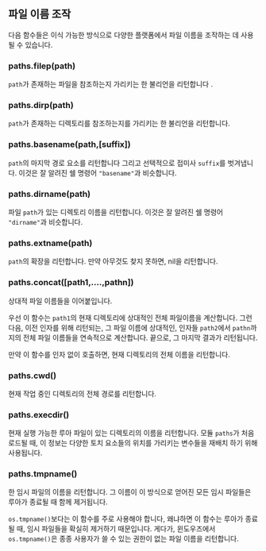 <a name="paths.filenames.dok"></a>
## 파일 이름 조작 ##

다음 함수들은 이식 가능한 방식으로
다양한 플랫폼에서 파일 이름을 조작하는 데
사용될 수 있습니다.

<a name="paths.filep"></a>
### paths.filep(path) ###

`path`가 존재하는 파일을 참조하는지 가리키는
한 불리언을 리턴합니다 .

<a name="paths.dirp"></a>
### paths.dirp(path) ###

`path`가 존재하는 디렉토리를 참조하는지를 가리키는
한 불리언을 리턴합니다.

<a name="paths.basename"></a>
### paths.basename(path,[suffix]) ###

`path`의 마지막 경로 요소를 리턴합니다
그리고 선택적으로 접미사 `suffix`를 벗겨냅니다.
이것은 잘 알려진 쉘 명령어 `"basename"`과 비슷합니다.

<a name="paths.dirname"></a>
### paths.dirname(path) ###

파일 `path`가 있는 디렉토리 이름을 리턴합니다.
이것은 잘 알려진 쉘 명령어 `"dirname"`과 비슷합니다.

<a name="paths.extname"></a>
### paths.extname(path) ###

`path`의 확장을 리턴합니다. 만약 아무것도 찾지 못하면,
nil을 리턴합니다.

<a name="paths.concat"></a>
### paths.concat([path1,....,pathn]) ###

상대적 파일 이름들을 이어붙입니다.

우선 이 함수는 `path1`의 현재 디렉토리에 상대적인 전체 파일이름을 계산합니다.
그런 다음, 이전 인자를 위해 리턴되는, 그 파일 이름에 상대적인, 인자들 `path2`에서 `pathn`까지의 전체 파일 이름들을 연속적으로 계산합니다. 끝으로, 그 마지막 결과가 리턴됩니다.

만약 이 함수를 인자 없이 호출하면, 현재 디렉토리의 전체 이름을 리턴합니다.

<a name="paths.cwd"></a>
### paths.cwd() ###

현재 작업 중인 디렉토리의 전체 경로를 리턴합니다.

<a name="paths.execdir"></a>
### paths.execdir() ###

현재 실행 가능한 루아 파일이 있는 
디렉토리의 이름을 리턴합니다.
모듈 `paths`가 처음 로드될 때, 
이 정보는 다양한 토치 요소들의 위치를 
가리키는 변수들을 재배치 하기 위해
사용됩니다.

<a name="paths.tmpname"></a>
### paths.tmpname() ###

한 임시 파일의 이름을 리턴합니다.
그 이름이 이 방식으로 얻어진 모든 임시 파일들은
루아가 종료될 때 함께 제거됩니다.

`os.tmpname()`보다는 이 함수를 주로 사용해야 합니다,
왜냐하면 이 함수는 루아가 종료될 때, 임시 파일들을 
확실히 제거하기 때문입니다.
게다가, 윈도우즈에서 `os.tmpname()`은 종종 
사용자가 쓸 수 있는 권한이 없는 파일 이름을 리턴합니다.
